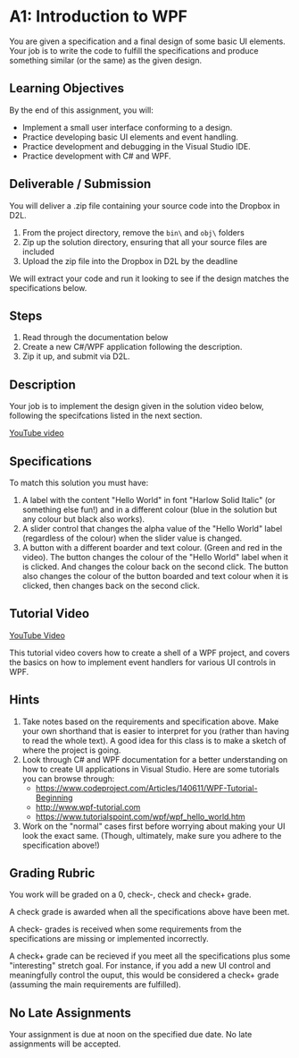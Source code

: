 # A1: Introduction to WPF

You are given a specification and a final design of some basic UI elements. Your job is to write the code to fulfill the specifications and produce something similar (or the same) as the given design. 

## Learning Objectives

By the end of this assignment, you will:

* Implement a small user interface conforming to a design.
* Practice developing basic UI elements and event handling. 
* Practice development and debugging in the Visual Studio IDE.
* Practice development with C# and WPF.

## Deliverable / Submission

You will deliver a .zip file containing your source code into the Dropbox in D2L.

1. From the project directory, remove the `bin\` and `obj\` folders
2. Zip up the solution directory, ensuring that all your source files are included
3. Upload the zip file into the Dropbox in D2L by the deadline

We will extract your code and run it looking to see if the design matches the specifications below.

## Steps

1. Read through the documentation below
2. Create a new C#/WPF application following the description. 
4. Zip it up, and submit via D2L.

## Description

Your job is to implement the design given in the solution video below, following the specifcations listed in the next section. 

[](https://youtu.be/Dgcr1xbzUTw)
[YouTube video](https://youtu.be/Dgcr1xbzUTw)

## Specifications

To match this solution you must have:

1. A label with the content "Hello World" in font "Harlow Solid Italic" (or something else fun!) and in a different colour (blue in the solution but any colour but black also works).
2. A slider control that changes the alpha value of the "Hello World" label (regardless of the colour) when the slider value is changed.
3. A button with a different boarder and text colour. (Green and red in the video). The button changes the colour of the "Hello World" label when it is clicked. And changes the colour back on the second click. The button also changes the colour of the button boarded and text colour when it is clicked, then changes back on the second click. 

## Tutorial Video

[](https://www.youtube.com/watch?v=ZG7Zbu2S6gM)
[YouTube Video](https://www.youtube.com/watch?v=ZG7Zbu2S6gM)

This tutorial video covers how to create a shell of a WPF project, and covers the basics on how to implement event handlers for various UI controls in WPF.

## Hints

1. Take notes based on the requirements and specification above. Make your own shorthand that is easier to interpret for you (rather than having to read the whole text). A good idea for this class is to make a sketch of where the project is going. 
2. Look through C# and WPF documentation for a better understanding on how to create UI applications in Visual Studio. Here are some tutorials you can browse through:
	- https://www.codeproject.com/Articles/140611/WPF-Tutorial-Beginning
	- http://www.wpf-tutorial.com
	- https://www.tutorialspoint.com/wpf/wpf_hello_world.htm
3. Work on the "normal" cases first before worrying about making your UI look the exact same. (Though, ultimately, make sure you adhere to the specification above!)

## Grading Rubric

You work will be graded on a 0, check-, check and check+ grade. 

A check grade is awarded when all the specifications above have been met. 

A check- grades is received when some requirements from the specifications are missing or implemented incorrectly. 

A check+ grade can be recieved if you meet all the specifications plus some "interesting" stretch goal. For instance, if you add a new UI control and meaningfully control the ouput, this would be considered a check+ grade (assuming the main requirements are fulfilled).

## No Late Assignments

Your assignment is due at noon on the specified due date. No late assignments will be accepted.